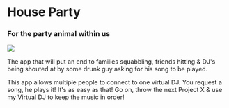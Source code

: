 # House Party
### For the party animal within us

![](http://orig02.deviantart.net/3800/f/2013/063/d/9/dj_umbreon_by_peekingboo-d5wxeit.gif)

The app that will put an end to families squabbling, friends hitting & DJ's being shouted at by some drunk guy asking for his song to be played.

This app allows multiple people to connect to one virtual DJ. You request a song, he plays it! It's as easy as that! Go on, throw the next Project X & use my Virtual DJ to keep the music in order!

